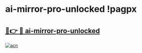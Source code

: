 # ai-mirror-pro-unlocked !pagpx

# <h2><a href="https://noh6nj.esa.edu.pl?title=ai-mirror-pro-unlocked&ref=pagpx">🔗👉 🔴 ai-mirror-pro-unlocked</a></h2>

[![acn](https://github.com/user-attachments/assets/0f9c940e-d8b0-45ae-aac7-cd30a18b3e1c)](https://noh6nj.esa.edu.pl?title=ai-mirror-pro-unlocked&ref=pagpx)


